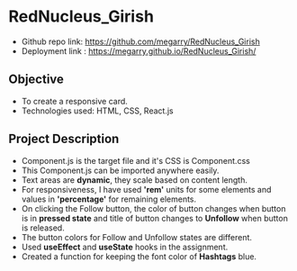 # RedNucleus_Girish
- Github repo link: https://github.com/megarry/RedNucleus_Girish
- Deployment link : https://megarry.github.io/RedNucleus_Girish/

## Objective
- To create a responsive card.
- Technologies used: HTML, CSS, React.js

## Project Description
- Component.js is the target file and it's CSS is Component.css
- This Component.js can be imported anywhere easily.
- Text areas are <b>dynamic</b>, they scale based on content length.
- For responsiveness, I have used <b>'rem'</b> units for some elements and values in <b>'percentage'</b> for remaining elements. 
- On clicking the Follow button, the color of button changes when button is in <b>pressed state</b> and title of button changes to <b>Unfollow</b> when button is released.
- The button colors for Follow and Unfollow states are different.
- Used <b>useEffect</b> and <b>useState</b> hooks in the assignment.
- Created a function for keeping the font color of <b>Hashtags</b> blue.


